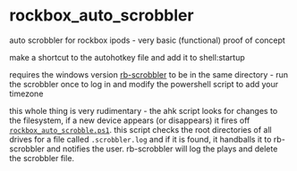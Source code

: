 # rockbox_auto_scrobbler
auto scrobbler for rockbox ipods - very basic (functional) proof of concept

make a shortcut to the autohotkey file and add it to shell:startup

requires the windows version [rb-scrobbler](https://github.com/jeselnik/rb-scrobbler) to be in the same directory - run the scrobbler once to log in and modify the powershell script to add your timezone

this whole thing is very rudimentary - the ahk script looks for changes to the filesystem, if a new device appears (or disappears) it fires off [`rockbox_auto_scrobble.ps1`](https://github.com/uuupah/rockbox_auto_scrobbler/blob/main/rockbox_auto_scrobble.ps1). this script checks the root directories of all drives for a file called `.scrobbler.log` and if it is found, it handballs it to rb-scrobbler and notifies the user. rb-scrobbler will log the plays and delete the scrobbler file.
